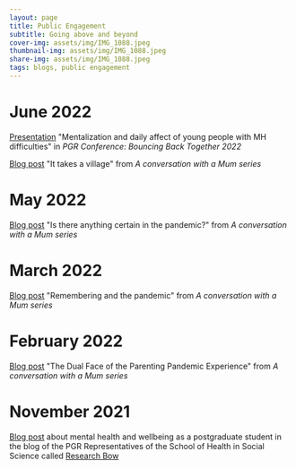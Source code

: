 ```yaml
---
layout: page
title: Public Engagement
subtitle: Going above and beyond
cover-img: assets/img/IMG_1088.jpeg
thumbnail-img: assets/img/IMG_1088.jpeg
share-img: assets/img/IMG_1088.jpeg
tags: blogs, public engagement
---
```

# June 2022
[Presentation](assets/presentations/Koraima-MZandYoungPeople_PGRConference2022_v2.pdf) "Mentalization and daily affect of young people with MH difficulties" in _PGR Conference: Bouncing Back Together 2022_

[Blog post](https://www.butterflybabyclinic.com/parental-wellbeing-it-takes-a-village/) "It takes a village" from _A conversation with a Mum series_


# May 2022
[Blog post](https://www.butterflybabyclinic.com/is-there-anything-certain-in-the-pandemic/) "Is there anything certain in the pandemic?" from _A conversation with a Mum series_

# March 2022
[Blog post](https://www.butterflybabyclinic.com/remembering-and-the-pandemic/) "Remembering and the pandemic" from _A conversation with a Mum series_

# February 2022
[Blog post](https://www.butterflybabyclinic.com/the-dual-face-of-the-parenting-pandemic-experience/) "The Dual Face of the Parenting Pandemic Experience" from _A conversation with a Mum series_


# November 2021
[Blog post](https://blogs.ed.ac.uk/research-bow/being-aware-or-not-being-aware-that-is-the-question-mental-health-awareness-as-a-postgraduate-student/) about mental health and wellbeing as a postgraduate student in the blog of the PGR Representatives of the School of Health in Social Science 
called [Research Bow](https://blogs.ed.ac.uk/research-bow/)
